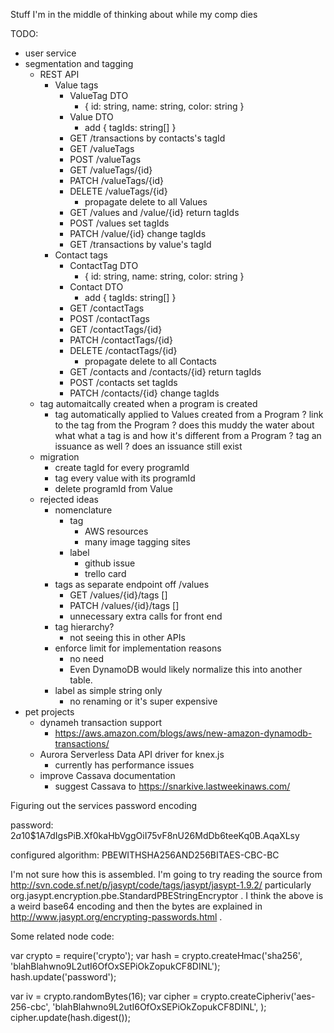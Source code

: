 Stuff I'm in the middle of thinking about while my comp dies

TODO:
- user service
- segmentation and tagging
    - REST API
        - Value tags
            - ValueTag DTO
                - { id: string, name: string, color: string }
            - Value DTO
                - add { tagIds: string[] }
            - GET /transactions by contacts's tagId
            - GET /valueTags
            - POST /valueTags
            - GET /valueTags/{id}
            - PATCH /valueTags/{id}
            - DELETE /valueTags/{id}
                - propagate delete to all Values
            - GET /values and /value/{id} return tagIds
            - POST /values set tagIds
            - PATCH /value/{id} change tagIds
            - GET /transactions by value's tagId
        - Contact tags
            - ContactTag DTO
                - { id: string, name: string, color: string }
            - Contact DTO
                - add { tagIds: string[] }
            - GET /contactTags
            - POST /contactTags
            - GET /contactTags/{id}
            - PATCH /contactTags/{id}
            - DELETE /contactTags/{id}
                - propagate delete to all Contacts
            - GET /contacts and /contacts/{id} return tagIds
            - POST /contacts set tagIds
            - PATCH /contacts/{id} change tagIds
    - tag automaitcally created when a program is created
        - tag automatically applied to Values created from a Program
        ? link to the tag from the Program
        ? does this muddy the water about what what a tag is and how it's different from a Program
        ? tag an issuance as well
            ? does an issuance still exist
    - migration
        - create tagId for every programId
        - tag every value with its programId
        - delete programId from Value
    - rejected ideas
        - nomenclature
            - tag
                - AWS resources
                - many image tagging sites
            - label
                - github issue
                - trello card
        - tags as separate endpoint off /values
            - GET /values/{id}/tags  []
            - PATCH /values/{id}/tags []
            - unnecessary extra calls for front end
        - tag hierarchy?
            - not seeing this in other APIs
        - enforce limit for implementation reasons
            - no need
            - Even DynamoDB would likely normalize this into another table.
        - label as simple string only
            - no renaming or it's super expensive
- pet projects
    - dynameh transaction support
        - https://aws.amazon.com/blogs/aws/new-amazon-dynamodb-transactions/
    - Aurora Serverless Data API driver for knex.js
        - currently has performance issues
    - improve Cassava documentation
        - suggest Cassava to https://snarkive.lastweekinaws.com/


Figuring out the services password encoding

password:
$2a$10$1A7dIgsPiB.Xf0kaHbVggOiI75vF8nU26MdDb6teeKq0B.AqaXLsy

configured algorithm:
PBEWITHSHA256AND256BITAES-CBC-BC

I'm not sure how this is assembled.  I'm going to try reading the source from http://svn.code.sf.net/p/jasypt/code/tags/jasypt/jasypt-1.9.2/ particularly org.jasypt.encryption.pbe.StandardPBEStringEncryptor .  I think the above is a weird base64 encoding and then the bytes are explained in http://www.jasypt.org/encrypting-passwords.html .

Some related node code:

var crypto = require('crypto');
var hash = crypto.createHmac('sha256', 'blahBlahwno9L2utI6OfOxSEPiOkZopukCF8DINL');
hash.update('password');

var iv = crypto.randomBytes(16);
var cipher = crypto.createCipheriv('aes-256-cbc', 'blahBlahwno9L2utI6OfOxSEPiOkZopukCF8DINL', );
cipher.update(hash.digest());

